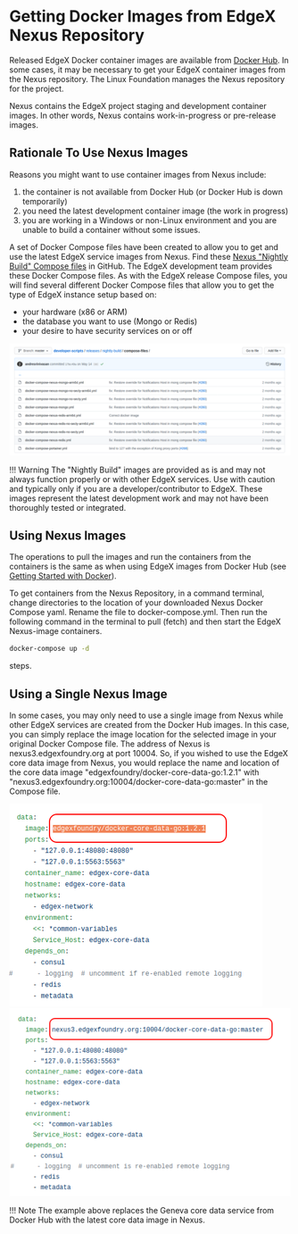 # Getting Docker Images from EdgeX Nexus Repository



Released EdgeX Docker container images are available from [Docker Hub](https://hub.docker.com/search?q=edgexfoundry&type=image).  In some cases, it may be necessary to get your EdgeX container images from the Nexus repository.  The Linux Foundation manages the Nexus repository for the project.

Nexus contains the EdgeX project staging and development container  images. In other words, Nexus contains work-in-progress or pre-release images.

## Rationale To Use Nexus Images

Reasons you might want to use container images from Nexus include:

1.  the container is not available from Docker Hub (or Docker Hub is down temporarily)
2.  you need the latest development container image (the work in progress)
3.  you are working in a Windows or non-Linux environment and you are unable to build a container without some issues.

A set of Docker Compose files have been created to allow you to get and use the latest EdgeX service images from Nexus.  Find these [Nexus "Nightly Build" Compose files](https://github.com/edgexfoundry/developer-scripts/tree/master/releases/nightly-build/compose-files) in GitHub.  The EdgeX development team provides these Docker Compose files.  As with the EdgeX release Compose files, you will find several different Docker Compose files that allow you to get the type of EdgeX instance setup based on: 

- your hardware (x86 or ARM)
- the database you want to use (Mongo or Redis)
- your desire to have security services on or off

![image](EdgeX_GettingStartedNexusCompose.png)

!!! Warning
    The "Nightly Build" images are provided as is and may not always function properly or with other EdgeX services.  Use with caution and typically only if you are a developer/contributor to EdgeX. These images represent the latest development work and may not have been thoroughly tested or integrated.

## Using Nexus Images
The operations to pull the images and run the containers from the containers is the same as when using EdgeX images from Docker Hub (see [Getting Started with Docker](./Ch-GettingStartedUsers.md#run-edgex-foundry)).

To get containers from the Nexus Repository, in a command terminal, change directories to the location of your downloaded Nexus Docker Compose yaml.  Rename the file to docker-compose.yml.  Then run the following command in the terminal to pull (fetch) and then start the EdgeX Nexus-image containers.

``` bash
docker-compose up -d
```
steps.

## Using a Single Nexus Image
In some cases, you may only need to use a single image from Nexus while other EdgeX services are created from the Docker Hub images.  In this case, you can simply replace the image location for the selected image in your original Docker Compose file.  The address of Nexus is nexus3.edgexfoundry.org at port 10004.  So, if you wished to use the EdgeX core data image from Nexus, you would replace the name and location of the core data image "edgexfoundry/docker-core-data-go:1.2.1" with "nexus3.edgexfoundry.org:10004/docker-core-data-go:master" in the Compose file.

![image](EdgeX_GettingStartedChangeToNexus.png)
![image](EdgeX_GettingStartedNexusComposeNew.png)

!!! Note
    The example above replaces the Geneva core data service from Docker Hub with the latest core data image in Nexus. 
